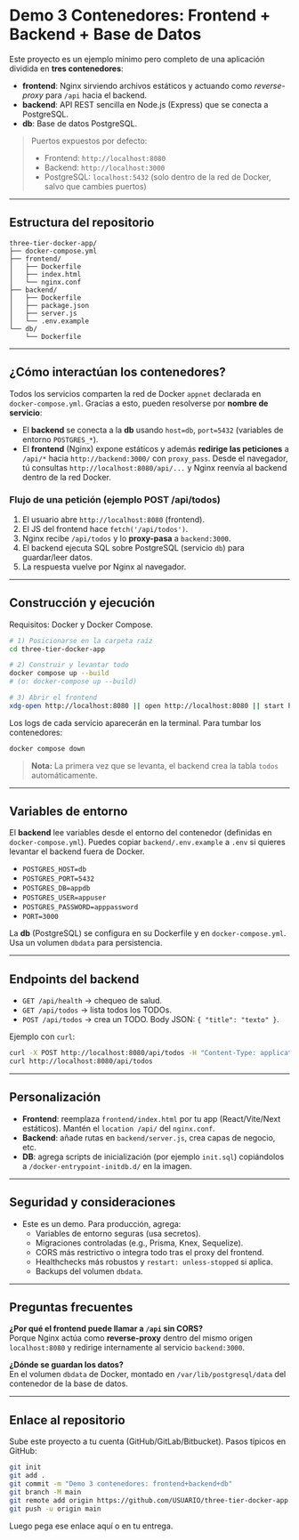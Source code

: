 # Demo 3 Contenedores: Frontend + Backend + Base de Datos

Este proyecto es un ejemplo mínimo pero completo de una aplicación dividida en **tres contenedores**:
- **frontend**: Nginx sirviendo archivos estáticos y actuando como *reverse-proxy* para `/api` hacia el backend.
- **backend**: API REST sencilla en Node.js (Express) que se conecta a PostgreSQL.
- **db**: Base de datos PostgreSQL.

> Puertos expuestos por defecto:
> - Frontend: `http://localhost:8080`
> - Backend: `http://localhost:3000`
> - PostgreSQL: `localhost:5432` (solo dentro de la red de Docker, salvo que cambies puertos)

---

## Estructura del repositorio

```
three-tier-docker-app/
├── docker-compose.yml
├── frontend/
│   ├── Dockerfile
│   ├── index.html
│   └── nginx.conf
├── backend/
│   ├── Dockerfile
│   ├── package.json
│   ├── server.js
│   └── .env.example
└── db/
    └── Dockerfile
```

---

## ¿Cómo interactúan los contenedores?

Todos los servicios comparten la red de Docker `appnet` declarada en `docker-compose.yml`. Gracias a esto, pueden resolverse por **nombre de servicio**:

- El **backend** se conecta a la **db** usando `host=db`, `port=5432` (variables de entorno `POSTGRES_*`).
- El **frontend** (Nginx) expone estáticos y además **redirige las peticiones** a `/api/*` hacia `http://backend:3000/` con `proxy_pass`. Desde el navegador, tú consultas `http://localhost:8080/api/...` y Nginx reenvía al backend dentro de la red Docker.

### Flujo de una petición (ejemplo POST /api/todos)
1. El usuario abre `http://localhost:8080` (frontend).
2. El JS del frontend hace `fetch('/api/todos')`.
3. Nginx recibe `/api/todos` y lo **proxy-pasa** a `backend:3000`.
4. El backend ejecuta SQL sobre PostgreSQL (servicio `db`) para guardar/leer datos.
5. La respuesta vuelve por Nginx al navegador.

---

## Construcción y ejecución

Requisitos: Docker y Docker Compose.

```bash
# 1) Posicionarse en la carpeta raíz
cd three-tier-docker-app

# 2) Construir y levantar todo
docker compose up --build
# (o: docker-compose up --build)

# 3) Abrir el frontend
xdg-open http://localhost:8080 || open http://localhost:8080 || start http://localhost:8080
```

Los logs de cada servicio aparecerán en la terminal. Para tumbar los contenedores:
```bash
docker compose down
```

> **Nota:** La primera vez que se levanta, el backend crea la tabla `todos` automáticamente.

---

## Variables de entorno

El **backend** lee variables desde el entorno del contenedor (definidas en `docker-compose.yml`). Puedes copiar `backend/.env.example` a `.env` si quieres levantar el backend fuera de Docker.

- `POSTGRES_HOST=db`
- `POSTGRES_PORT=5432`
- `POSTGRES_DB=appdb`
- `POSTGRES_USER=appuser`
- `POSTGRES_PASSWORD=apppassword`
- `PORT=3000`

La **db** (PostgreSQL) se configura en su Dockerfile y en `docker-compose.yml`. Usa un volumen `dbdata` para persistencia.

---

## Endpoints del backend

- `GET /api/health` → chequeo de salud.
- `GET /api/todos` → lista todos los TODOs.
- `POST /api/todos` → crea un TODO. Body JSON: `{ "title": "texto" }`.

Ejemplo con `curl`:
```bash
curl -X POST http://localhost:8080/api/todos -H "Content-Type: application/json" -d '{"title":"Aprender Docker Compose"}'
curl http://localhost:8080/api/todos
```

---

## Personalización

- **Frontend**: reemplaza `frontend/index.html` por tu app (React/Vite/Next estáticos). Mantén el `location /api/` del `nginx.conf`.
- **Backend**: añade rutas en `backend/server.js`, crea capas de negocio, etc.
- **DB**: agrega scripts de inicialización (por ejemplo `init.sql`) copiándolos a `/docker-entrypoint-initdb.d/` en la imagen.

---

## Seguridad y consideraciones

- Este es un demo. Para producción, agrega:
  - Variables de entorno seguras (usa secretos).
  - Migraciones controladas (e.g., Prisma, Knex, Sequelize).
  - CORS más restrictivo o integra todo tras el proxy del frontend.
  - Healthchecks más robustos y `restart: unless-stopped` si aplica.
  - Backups del volumen `dbdata`.

---

## Preguntas frecuentes

**¿Por qué el frontend puede llamar a `/api` sin CORS?**  
Porque Nginx actúa como **reverse-proxy** dentro del mismo origen `localhost:8080` y redirige internamente al servicio `backend:3000`.

**¿Dónde se guardan los datos?**  
En el volumen `dbdata` de Docker, montado en `/var/lib/postgresql/data` del contenedor de la base de datos.

---

## Enlace al repositorio

Sube este proyecto a tu cuenta (GitHub/GitLab/Bitbucket). Pasos típicos en GitHub:

```bash
git init
git add .
git commit -m "Demo 3 contenedores: frontend+backend+db"
git branch -M main
git remote add origin https://github.com/USUARIO/three-tier-docker-app.git
git push -u origin main
```

Luego pega ese enlace aquí o en tu entrega.

